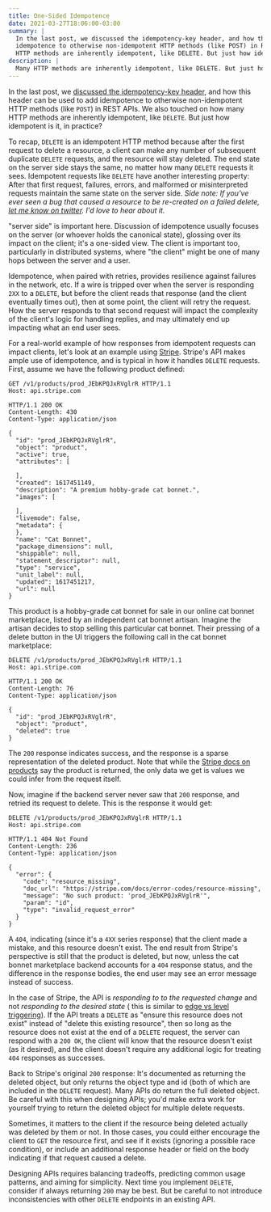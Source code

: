 ```yaml
---
title: One-Sided Idempotence
date: 2021-03-27T18:06:00-03:00
summary: |
  In the last post, we discussed the idempotency-key header, and how this header can be used to add
  idempotence to otherwise non-idempotent HTTP methods (like POST) in REST APIs. We also touched on how many
  HTTP methods are inherently idempotent, like DELETE. But just how idempotent is it, in practice?
description: |
  Many HTTP methods are inherently idempotent, like DELETE. But just how idempotent is DELETE, in practice?
---
```


In the last post, we [discussed the idempotency-key header][idemkey], and how this header can be used to add
idempotence to otherwise non-idempotent HTTP methods (like `POST`) in REST APIs. We also touched on how many
HTTP methods are inherently idempotent, like `DELETE`. But just how idempotent is it, in practice?

To recap, `DELETE` is an idempotent HTTP method because after the first request to delete a resource, a client
can make any number of subsequent duplicate `DELETE` requests, and the resource will stay deleted. The end state
on the server side stays the same, no matter how many `DELETE` requests it sees. Idempotent requests like `DELETE`
have another interesting property: After that first request, failures, errors, and malformed or misinterpreted
requests maintain the same state on the server side. *Side note: If you've ever seen a bug that caused a resource
to be re-created on a failed delete, [let me know on twitter][jamestwitter]. I'd love to hear about it.*

"server side" is important here. Discussion of idempotence usually focuses on the server (or whoever holds the
canonical state), glossing over its impact on the client; it's a one-sided view. The client is important too,
particularly in distributed systems, where "the client" might be one of many hops between the server and a user. 

Idempotence, when paired with retries, provides resilience against failures in the network, etc. If a wire is tripped
over when the server is responding `2XX` to a `DELETE`, but before the client reads that response (and the client
eventually times out), then at some point, the client will retry the request. How the server responds to that
second request will impact the complexity of the client's logic for handling replies, and may ultimately end up
impacting what an end user sees.

For a real-world example of how responses from idempotent requests can impact clients, let's look at an example using
[Stripe][stripe]. Stripe's API makes ample use of idempotence, and is typical in how it handles `DELETE` requests. First,
assume we have the following product defined:

```http
GET /v1/products/prod_JEbKPQJxRVglrR HTTP/1.1
Host: api.stripe.com
```
```http
HTTP/1.1 200 OK
Content-Length: 430
Content-Type: application/json

{
  "id": "prod_JEbKPQJxRVglrR",
  "object": "product",
  "active": true,
  "attributes": [

  ],
  "created": 1617451149,
  "description": "A premium hobby-grade cat bonnet.",
  "images": [

  ],
  "livemode": false,
  "metadata": {
  },
  "name": "Cat Bonnet",
  "package_dimensions": null,
  "shippable": null,
  "statement_descriptor": null,
  "type": "service",
  "unit_label": null,
  "updated": 1617451217,
  "url": null
}
```

This product is a hobby-grade cat bonnet for sale in our online cat bonnet marketplace, listed by an independent
cat bonnet artisan. Imagine the artisan decides to stop selling this particular cat bonnet. Their pressing of a
delete button in the UI triggers the following call in the cat bonnet marketplace:

```http
DELETE /v1/products/prod_JEbKPQJxRVglrR HTTP/1.1
Host: api.stripe.com
```
```http
HTTP/1.1 200 OK
Content-Length: 76
Content-Type: application/json

{
  "id": "prod_JEbKPQJxRVglrR",
  "object": "product",
  "deleted": true
}
```

The `200` response indicates success, and the response is a sparse representation of the deleted product.
Note that while the [Stripe docs on products][stripeprod] say the product is returned, the only data we
get is values we could infer from the request itself.

Now, imagine if the backend server never saw that `200` response, and retried its request to delete. This
is the response it would get:

```http
DELETE /v1/products/prod_JEbKPQJxRVglrR HTTP/1.1
Host: api.stripe.com
```
```http
HTTP/1.1 404 Not Found
Content-Length: 236
Content-Type: application/json

{
  "error": {
    "code": "resource_missing",
    "doc_url": "https://stripe.com/docs/error-codes/resource-missing",
    "message": "No such product: 'prod_JEbKPQJxRVglrR'",
    "param": "id",
    "type": "invalid_request_error"
  }
}
```

A `404`, indicating (since it's a `4XX` series response) that the client made a mistake, and this resource
doesn't exist. The end result from Stripe's perspective is still that the product is deleted, but now, unless
the cat bonnet marketplace backend accounts for a `404` response status, and the difference in the response
bodies, the end user may see an error message instead of success.

In the case of Stripe, the API is *responding to to the requested change* and not *responding to the desired state* (
this is similar to [edge vs level triggering](edgevlevel)). If the API treats a `DELETE` as "ensure this resource does
not exist" instead of "delete this existing resource", then so long as the resource does not exist at the end of a `DELETE`
request, the server can respond with a `200 OK`, the client will know that the resource doesn't exist (as it desired),
and the client doesn't require any additional logic for treating `404` responses as successes.

Back to Stripe's original `200` response: It's documented as returning the deleted object, but only returns the object type
and id (both of which are included in the `DELETE` request). Many APIs do return the full deleted object. Be careful with
this when designing APIs; you'd make extra work for yourself trying to return the deleted object for multiple delete requests.

Sometimes, it matters to the client if the resource being deleted actually was deleted by them or not. In those cases, 
you could either encourage the client to `GET` the resource first, and see if it exists (ignoring a possible race condition),
or include an additional response header or field on the body indicating if that request caused a delete.

Designing APIs requires balancing tradeoffs, predicting common usage patterns, and aiming for simplicity. Next time you
implement `DELETE`, consider if always returning `200` may be best. But be careful to not introduce inconsistencies with other
`DELETE` endpoints in an existing API.

[idemkey]: https://repl.ca/what-is-the-idempotency-key-header/ "What is the Idempotency-Key Header?"
[jamestwitter]: https://twitter.com/jrbowes "James' twitter account"
[stripe]: https://stripe.com "Stripe homepage"
[stripeprod]: https://stripe.com/docs/api/products/delete "Stripe API docs on product deletion"
[edgevlevel]: https://link.medium.com/zWGns5U69eb "Level Triggering and Reconciliation in Kubernetes"
